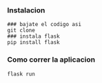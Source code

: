 ### Instalacion
```shell
### bajate el codigo asi
git clone 
### instala flask
pip install flask
```

### Como correr la aplicacion
```shell
flask run
```